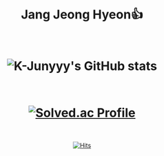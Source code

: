 <div align="center">

# Jang Jeong Hyeon👍

</br>

# ![K-Junyyy's GitHub stats](https://github-readme-stats.vercel.app/api?username=jeonghyeon4782&show_icons=true&theme=cobalt)

</br>

# [![Solved.ac Profile](http://mazassumnida.wtf/api/generate_badge?boj=wjd4782)](https://solved.ac/wjd4782)

</br>

[![Hits](https://hits.seeyoufarm.com/api/count/incr/badge.svg?url=https%3A%2F%2Fgithub.com%2Fjeonghyeon4782&count_bg=%2379C83D&title_bg=%23555555&icon=&icon_color=%23E7E7E7&title=hits&edge_flat=false)](https://hits.seeyoufarm.com)

</br>

</div>
